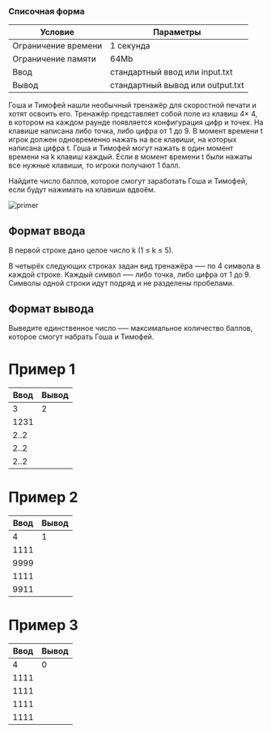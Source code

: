 ### Списочная форма
Условие  | Параметры
------------ | ------------- 
Ограничение времени | 1 секунда
Ограничение памяти | 64Mb 
Ввод | стандартный ввод или input.txt
Вывод | стандартный вывод или output.txt


Гоша и Тимофей нашли необычный тренажёр для скоростной печати и хотят освоить его. Тренажёр представляет собой поле из клавиш 4× 4, в котором на каждом раунде появляется конфигурация цифр и точек. На клавише написана либо точка, либо цифра от 1 до 9. В момент времени t игрок должен одновременно нажать на все клавиши, на которых написана цифра t. Гоша и Тимофей могут нажать в один момент времени на k клавиш каждый. Если в момент времени t были нажаты все нужные клавиши, то игроки получают 1 балл.

Найдите число баллов, которое смогут заработать Гоша и Тимофей, если будут нажимать на клавиши вдвоём.

![primer](https://contest.yandex.ru/testsys/statement-image?imageId=cb3cdeef693f05abf245a66df9e312d48c7c2501e5307354ef9722bb8b9a2e5f)

## Формат ввода
В первой строке дано целое число k (1 ≤ k ≤ 5).

В четырёх следующих строках задан вид тренажёра –— по 4 символа в каждой строке. Каждый символ —– либо точка, либо цифра от 1 до 9. Символы одной строки идут подряд и не разделены пробелами.

## Формат вывода
Выведите единственное число –— максимальное количество баллов, которое смогут набрать Гоша и Тимофей.

# Пример 1
Ввод | Вывод
------------ | -------------
3 | 2
1231 |
2..2 |
2..2 |
2..2 |


# Пример 2
Ввод | Вывод
------------ | -------------
4 | 1
1111 |
9999 |
1111 |
9911 |

# Пример 3
Ввод | Вывод
------------ | -------------
4 | 0
1111 |
1111 |
1111 |
1111 |

